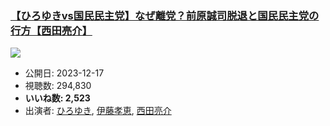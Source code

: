 ### [【ひろゆきvs国民民主党】なぜ離党？前原誠司脱退と国民民主党の行方【西田亮介】](https://www.youtube.com/watch?v=vxZnNKyHq9Q)
[![](https://img.youtube.com/vi/vxZnNKyHq9Q/sddefault.jpg)](https://www.youtube.com/watch?v=vxZnNKyHq9Q)
-   公開日: 2023-12-17
-   視聴数: 294,830
-   **いいね数: 2,523**
-   出演者: [ひろゆき](/rehacq_fan/people/ひろゆき "wikilink"), [伊藤孝恵](/rehacq_fan/people/伊藤孝恵 "wikilink"), [西田亮介](/rehacq_fan/people/西田亮介 "wikilink")
